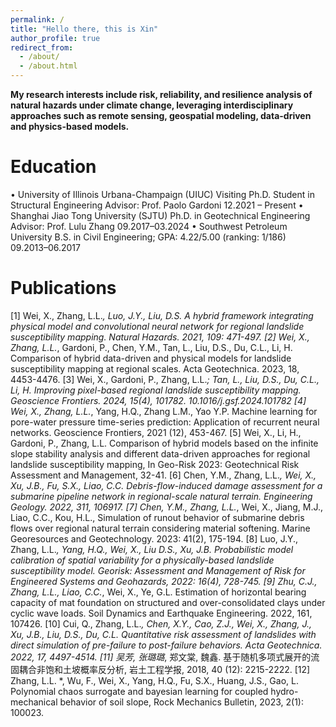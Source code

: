 ```yaml
---
permalink: /
title: "Hello there, this is Xin"
author_profile: true
redirect_from: 
  - /about/
  - /about.html
---
```


**My research interests include risk, reliability, and resilience analysis of natural hazards under climate change, leveraging interdisciplinary approaches such as remote sensing, geospatial modeling, data-driven and physics-based models.**

Education
======
• University of Illinois Urbana-Champaign (UIUC)
Visiting Ph.D. Student in Structural Engineering Advisor: Prof. Paolo Gardoni 12.2021 – Present
• Shanghai Jiao Tong University (SJTU)
Ph.D. in Geotechnical Engineering Advisor: Prof. Lulu Zhang 09.2017–03.2024
• Southwest Petroleum University
B.S. in Civil Engineering; GPA: 4.22/5.00 (ranking: 1/186) 09.2013–06.2017

Publications
======
[1]	Wei, X., Zhang, L.L.*, Luo, J.Y., Liu, D.S. A hybrid framework integrating physical model and convolutional neural network for regional landslide susceptibility mapping. Natural Hazards. 2021, 109: 471-497.
[2]	Wei, X., Zhang, L.L.*, Gardoni, P., Chen, Y.M., Tan, L., Liu, D.S., Du, C.L., Li, H. Comparison of hybrid data-driven and physical models for landslide susceptibility mapping at regional scales. Acta Geotechnica. 2023, 18, 4453-4476.
[3]	Wei, X., Gardoni, P., Zhang, L.L.*; Tan, L., Liu, D.S., Du, C.L., Li, H. Improving pixel-based regional landslide susceptibility mapping. Geoscience Frontiers. 2024, 15(4), 101782. 10.1016/j.gsf.2024.101782
[4]	Wei, X., Zhang, L.L.*, Yang, H.Q., Zhang L.M., Yao Y.P. Machine learning for pore-water pressure time-series prediction: Application of recurrent neural networks. Geoscience Frontiers, 2021 (12), 453-467. 
[5]	Wei, X., Li, H., Gardoni, P., Zhang, L.L. Comparison of hybrid models based on the infinite slope stability analysis and different data-driven approaches for regional landslide susceptibility mapping, In Geo-Risk 2023: Geotechnical Risk Assessment and Management, 32-41. 
[6]	Chen, Y.M., Zhang, L.L.*, Wei, X., Xu, J.B., Fu, S.X., Liao, C.C. Debris-flow-induced damage assessment for a submarine pipeline network in regional-scale natural terrain. Engineering Geology. 2022, 311, 106917.
[7]	Chen, Y.M., Zhang, L.L.*, Wei, X., Jiang, M.J., Liao, C.C., Kou, H.L., Simulation of runout behavior of submarine debris flows over regional natural terrain considering material softening. Marine Georesources and Geotechnology. 2023: 41(2), 175-194. 
[8]	Luo, J.Y., Zhang, L.L.*, Yang, H.Q., Wei, X., Liu D.S., Xu, J.B. Probabilistic model calibration of spatial variability for a physically-based landslide susceptibility model. Georisk: Assessment and Management of Risk for Engineered Systems and Geohazards, 2022: 16(4), 728-745.
[9]	Zhu, C.J., Zhang, L.L., Liao, C.C.*, Wei, X., Ye, G.L. Estimation of horizontal bearing capacity of mat foundation on structured and over-consolidated clays under cyclic wave loads. Soil Dynamics and Earthquake Engineering. 2022, 161, 107426. 
[10]	Cui, Q., Zhang, L.L.*, Chen, X.Y., Cao, Z.J., Wei, X., Zhang, J., Xu, J.B., Liu, D.S., Du, C.L. Quantitative risk assessment of landslides with direct simulation of pre-failure to post-failure behaviors. Acta Geotechnica. 2022, 17, 4497-4514.
[11]	吴芳, 张璐璐*, 郑文棠, 魏鑫. 基于随机多项式展开的流固耦合非饱和土坡概率反分析, 岩土工程学报, 2018, 40 (12): 2215-2222. 
[12]	Zhang, L.L. *, Wu, F., Wei, X., Yang, H.Q., Fu, S.X., Huang, J.S., Gao, L. Polynomial chaos surrogate and bayesian learning for coupled hydro-mechanical behavior of soil slope, Rock Mechanics Bulletin, 2023, 2(1): 100023.
